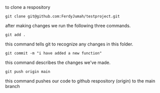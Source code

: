 to clone a respository
```
git clone git@github.com:FerdyJumah/testproject.git
```

after making changes we run the following three commands.
```
git add .
```
this command tells git to recognize any changes in this folder.
```
git commit -m "i have added a new function"
```
this command describes the changes we've made.
```
git push origin main
```
this command pushes our code to github respository (origin) to the main branch